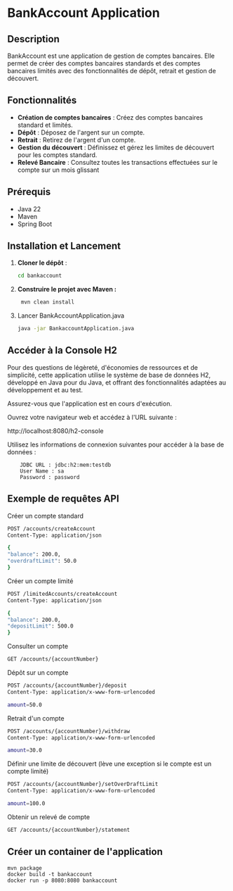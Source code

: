 # BankAccount Application

## Description

BankAccount est une application de gestion de comptes bancaires. Elle permet de créer des comptes bancaires standards et des comptes bancaires limités avec des fonctionnalités de dépôt, retrait et gestion de découvert.

## Fonctionnalités

- **Création de comptes bancaires** : Créez des comptes bancaires standard et limités.
- **Dépôt** : Déposez de l'argent sur un compte.
- **Retrait** : Retirez de l'argent d'un compte.
- **Gestion du découvert** : Définissez et gérez les limites de découvert pour les comptes standard.
- **Relevé Bancaire** : Consultez toutes les transactions effectuées sur le compte sur un mois glissant

## Prérequis

- Java 22
- Maven
- Spring Boot

## Installation et Lancement

1. **Cloner le dépôt** :
    ```sh 
    cd bankaccount 
    ```

   
2. **Construire le projet avec Maven :**

   ```sh 
    mvn clean install 
    ```
3. Lancer BankAccountApplication.java
    ```sh 
    java -jar BankaccountApplication.java
    ```
## Accéder à la Console H2
Pour des questions de légèreté, d'économies de ressources et de simplicité, cette application utilise le système de base de données H2, développé en Java pour du Java, et offrant des fonctionnalités adaptées au développement et au test.

Assurez-vous que l'application est en cours d'exécution.

Ouvrez votre navigateur web et accédez à l'URL suivante :

http://localhost:8080/h2-console

Utilisez les informations de connexion suivantes pour accéder à la base de données :
```chatinput
    JDBC URL : jdbc:h2:mem:testdb
    User Name : sa
    Password : password
```


## Exemple de requêtes API
Créer un compte standard
````sh
POST /accounts/createAccount
Content-Type: application/json

{
"balance": 200.0,
"overdraftLimit": 50.0
}
````
Créer un compte limité
````sh
POST /limitedAccounts/createAccount
Content-Type: application/json

{
"balance": 200.0,
"depositLimit": 500.0
}
````
Consulter un compte
````sh
GET /accounts/{accountNumber}
````
Dépôt sur un compte
````sh
POST /accounts/{accountNumber}/deposit
Content-Type: application/x-www-form-urlencoded

amount=50.0
````
Retrait d'un compte
````sh
POST /accounts/{accountNumber}/withdraw
Content-Type: application/x-www-form-urlencoded

amount=30.0
````
Définir une limite de découvert (lève une exception si le compte est un compte limité)
````sh
POST /accounts/{accountNumber}/setOverDraftLimit
Content-Type: application/x-www-form-urlencoded

amount=100.0
````
Obtenir un relevé de compte
````sh
GET /accounts/{accountNumber}/statement
````

## Créer un container de l'application

`````shell
mvn package
docker build -t bankaccount
docker run -p 8080:8080 bankaccount
`````